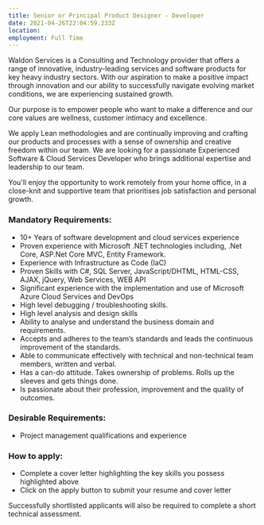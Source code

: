 ```yaml
---
title: Senior or Principal Product Designer - Developer
date: 2021-04-26T22:04:59.233Z
location:
employment: Full Time
---
```


Waldon Services is a Consulting and Technology provider that offers a range of innovative, industry-leading services and software products for key heavy industry sectors. With our aspiration to make a positive impact through innovation and our ability to successfully navigate evolving market conditions, we are experiencing sustained growth.

Our purpose is to empower people who want to make a difference and our core values are wellness, customer intimacy and excellence.

We apply Lean methodologies and are continually improving and crafting our products and processes with a sense of ownership and creative freedom within our team. We are looking for a passionate Experienced Software & Cloud Services Developer who brings additional expertise and leadership to our team.

You'll enjoy the opportunity to work remotely from your home office, in a close-knit and supportive team that prioritises job satisfaction and personal growth.

### Mandatory Requirements:

- 10+ Years of software development and cloud services experience
- Proven experience with Microsoft .NET technologies including, .Net Core, ASP.Net Core MVC, Entity Framework.
- Experience with Infrastructure as Code (IaC)
- Proven Skills with C#, SQL Server, JavaScript/DHTML, HTML-CSS, AJAX, jQuery, Web Services, WEB API
- Significant experience with the implementation and use of Microsoft Azure Cloud Services and DevOps
- High level debugging / troubleshooting skills.
- High level analysis and design skills
- Ability to analyse and understand the business domain and requirements.
- Accepts and adheres to the team’s standards and leads the continuous improvement of the standards.
- Able to communicate effectively with technical and non-technical team members, written and verbal.
- Has a can-do attitude. Takes ownership of problems. Rolls up the sleeves and gets things done.
- Is passionate about their profession, improvement and the quality of outcomes.

### Desirable Requirements:

- Project management qualifications and experience

### How to apply:

- Complete a cover letter highlighting the key skills you possess highlighted above
- Click on the apply button to submit your resume and cover letter

Successfully shortlisted applicants will also be required to complete a short technical assessment.
